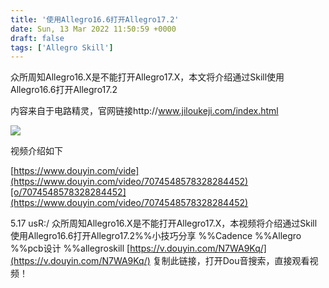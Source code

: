 ```yaml
---
title: '使用Allegro16.6打开Allegro17.2'
date: Sun, 13 Mar 2022 11:50:59 +0000
draft: false
tags: ['Allegro Skill']
---
```


众所周知Allegro16.X是不能打开Allegro17.X，本文将介绍通过Skill使用Allegro16.6打开Allegro17.2

内容来自于电路精灵，官网链接http://www.jiloukeji.com/index.html

![](https://a1024.synology.me:222/images/blog2022/Snipaste_2022-04-12_16-02-41.png)

视频介绍如下

[https://www.douyin.com/vide](https://www.douyin.com/video/7074548578328284452)[o/7074548578328284452](https://www.douyin.com/video/7074548578328284452)

5.17 usR:/ 众所周知Allegro16.X是不能打开Allegro17.X，本视频将介绍通过Skill使用Allegro16.6打开Allegro17.2%%小技巧分享 %%Cadence %%Allegro %%pcb设计 %%allegroskill [https://v.douyin.com/N7WA9Kq/](https://v.douyin.com/N7WA9Kq/) 复制此链接，打开Dou音搜索，直接观看视频！